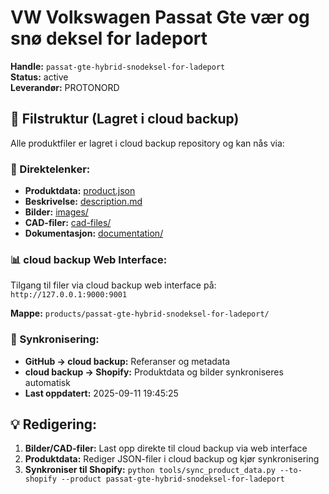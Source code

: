 # VW Volkswagen Passat Gte vær og snø deksel for ladeport

**Handle:** `passat-gte-hybrid-snodeksel-for-ladeport`  
**Status:** active  
**Leverandør:** PROTONORD

## 📁 Filstruktur (Lagret i cloud backup)

Alle produktfiler er lagret i cloud backup repository og kan nås via:

### 🔗 Direktelenker:
- **Produktdata:** [product.json](http://127.0.0.1:9000/products/passat-gte-hybrid-snodeksel-for-ladeport/product.json)
- **Beskrivelse:** [description.md](http://127.0.0.1:9000/products/passat-gte-hybrid-snodeksel-for-ladeport/description.md)
- **Bilder:** [images/](http://127.0.0.1:9000/products/passat-gte-hybrid-snodeksel-for-ladeport/images/)
- **CAD-filer:** [cad-files/](http://127.0.0.1:9000/products/passat-gte-hybrid-snodeksel-for-ladeport/cad-files/)
- **Dokumentasjon:** [documentation/](http://127.0.0.1:9000/products/passat-gte-hybrid-snodeksel-for-ladeport/documentation/)

### 📊 cloud backup Web Interface:
Tilgang til filer via cloud backup web interface på:
`http://127.0.0.1:9000:9001`

**Mappe:** `products/passat-gte-hybrid-snodeksel-for-ladeport/`

### 🔄 Synkronisering:
- **GitHub → cloud backup:** Referanser og metadata
- **cloud backup → Shopify:** Produktdata og bilder synkroniseres automatisk
- **Last oppdatert:** 2025-09-11 19:45:25

## 💡 Redigering:
1. **Bilder/CAD-filer:** Last opp direkte til cloud backup via web interface
2. **Produktdata:** Rediger JSON-filer i cloud backup og kjør synkronisering
3. **Synkroniser til Shopify:** `python tools/sync_product_data.py --to-shopify --product passat-gte-hybrid-snodeksel-for-ladeport`
